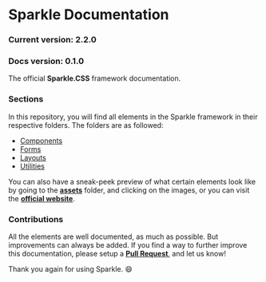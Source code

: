 # Sparkle Documentation
### Current version: 2.2.0
### Docs version: 0.1.0
The official __Sparkle.CSS__ framework documentation.

### __Sections__
In this repository, you will find all elements in the Sparkle framework in their respective folders. The folders are as followed:
- [Components](https://github.com/sparkle-css/sparkle-docs/tree/master/docs/Components)
- [Forms](https://github.com/sparkle-css/sparkle-docs/tree/master/docs/Forms)
- [Layouts](https://github.com/sparkle-css/sparkle-docs/tree/master/docs/Layouts)
- [Utilities](https://github.com/sparkle-css/sparkle-docs/tree/master/docs/Utilities)

You can also have a sneak-peek preview of what certain elements look like by going to the [__assets__](https://github.com/sparkle-css/sparkle-docs/tree/master/docs/assets) folder, and clicking on the images, or you can visit the [__official website__](https://sparklecss.herokuapp.com).

### __Contributions__
All the elements are well documented, as much as possible. But improvements can always be added. If you find a way to further improve this documentation, please setup a [__Pull Request__](https://github.com/sparkle-css/sparkle-docs/pulls), and let us know!

Thank you again for using Sparkle. :smile: